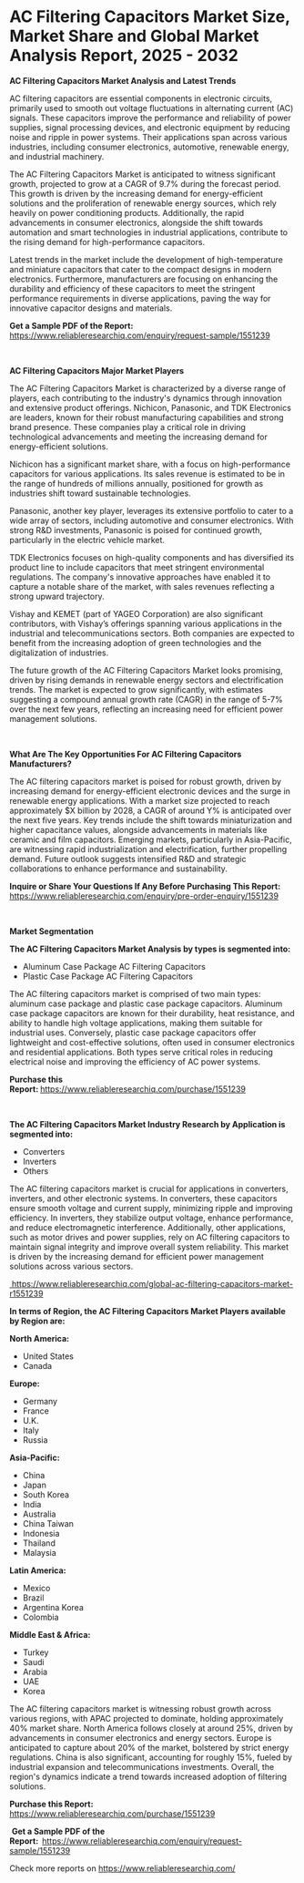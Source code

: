 <p><h1>AC Filtering Capacitors Market Size, Market Share and Global Market Analysis Report, 2025 - 2032</h1></p><p><strong>AC Filtering Capacitors Market Analysis and Latest Trends</strong></p>
<p><p>AC filtering capacitors are essential components in electronic circuits, primarily used to smooth out voltage fluctuations in alternating current (AC) signals. These capacitors improve the performance and reliability of power supplies, signal processing devices, and electronic equipment by reducing noise and ripple in power systems. Their applications span across various industries, including consumer electronics, automotive, renewable energy, and industrial machinery.</p><p>The AC Filtering Capacitors Market is anticipated to witness significant growth, projected to grow at a CAGR of 9.7% during the forecast period. This growth is driven by the increasing demand for energy-efficient solutions and the proliferation of renewable energy sources, which rely heavily on power conditioning products. Additionally, the rapid advancements in consumer electronics, alongside the shift towards automation and smart technologies in industrial applications, contribute to the rising demand for high-performance capacitors.</p><p>Latest trends in the market include the development of high-temperature and miniature capacitors that cater to the compact designs in modern electronics. Furthermore, manufacturers are focusing on enhancing the durability and efficiency of these capacitors to meet the stringent performance requirements in diverse applications, paving the way for innovative capacitor designs and materials.</p></p>
<p><strong>Get a Sample PDF of the Report:&nbsp;</strong> <a href="https://www.reliableresearchiq.com/enquiry/request-sample/1551239?utm_campaign=3202&utm_medium=2&utm_source=Github&utm_content=ia&utm_term=07042025&utm_id=ac-filtering-capacitors">https://www.reliableresearchiq.com/enquiry/request-sample/1551239</a></p>
<p>&nbsp;</p>
<p><strong>AC Filtering Capacitors Major Market Players</strong></p>
<p><p>The AC Filtering Capacitors Market is characterized by a diverse range of players, each contributing to the industry's dynamics through innovation and extensive product offerings. Nichicon, Panasonic, and TDK Electronics are leaders, known for their robust manufacturing capabilities and strong brand presence. These companies play a critical role in driving technological advancements and meeting the increasing demand for energy-efficient solutions.</p><p>Nichicon has a significant market share, with a focus on high-performance capacitors for various applications. Its sales revenue is estimated to be in the range of hundreds of millions annually, positioned for growth as industries shift toward sustainable technologies.</p><p>Panasonic, another key player, leverages its extensive portfolio to cater to a wide array of sectors, including automotive and consumer electronics. With strong R&D investments, Panasonic is poised for continued growth, particularly in the electric vehicle market.</p><p>TDK Electronics focuses on high-quality components and has diversified its product line to include capacitors that meet stringent environmental regulations. The company's innovative approaches have enabled it to capture a notable share of the market, with sales revenues reflecting a strong upward trajectory.</p><p>Vishay and KEMET (part of YAGEO Corporation) are also significant contributors, with Vishay’s offerings spanning various applications in the industrial and telecommunications sectors. Both companies are expected to benefit from the increasing adoption of green technologies and the digitalization of industries.</p><p>The future growth of the AC Filtering Capacitors Market looks promising, driven by rising demands in renewable energy sectors and electrification trends. The market is expected to grow significantly, with estimates suggesting a compound annual growth rate (CAGR) in the range of 5-7% over the next few years, reflecting an increasing need for efficient power management solutions.</p></p>
<p>&nbsp;</p>
<p><strong>What Are The Key Opportunities For AC Filtering Capacitors Manufacturers?</strong></p>
<p><p>The AC filtering capacitors market is poised for robust growth, driven by increasing demand for energy-efficient electronic devices and the surge in renewable energy applications. With a market size projected to reach approximately $X billion by 2028, a CAGR of around Y% is anticipated over the next five years. Key trends include the shift towards miniaturization and higher capacitance values, alongside advancements in materials like ceramic and film capacitors. Emerging markets, particularly in Asia-Pacific, are witnessing rapid industrialization and electrification, further propelling demand. Future outlook suggests intensified R&D and strategic collaborations to enhance performance and sustainability.</p></p>
<p><strong>Inquire or Share Your Questions If Any Before Purchasing This Report:</strong> <a href="https://www.reliableresearchiq.com/enquiry/pre-order-enquiry/1551239?utm_campaign=3202&utm_medium=2&utm_source=Github&utm_content=ia&utm_term=07042025&utm_id=ac-filtering-capacitors">https://www.reliableresearchiq.com/enquiry/pre-order-enquiry/1551239</a></p>
<p>&nbsp;</p>
<p><strong>Market Segmentation</strong></p>
<p><strong>The AC Filtering Capacitors Market Analysis by types is segmented into:</strong></p>
<p><ul><li>Aluminum Case Package AC Filtering Capacitors</li><li>Plastic Case Package AC Filtering Capacitors</li></ul></p>
<p><p>The AC filtering capacitors market is comprised of two main types: aluminum case package and plastic case package capacitors. Aluminum case package capacitors are known for their durability, heat resistance, and ability to handle high voltage applications, making them suitable for industrial uses. Conversely, plastic case package capacitors offer lightweight and cost-effective solutions, often used in consumer electronics and residential applications. Both types serve critical roles in reducing electrical noise and improving the efficiency of AC power systems.</p></p>
<p><strong>Purchase this Report:&nbsp;</strong><a href="https://www.reliableresearchiq.com/purchase/1551239?utm_campaign=3202&utm_medium=2&utm_source=Github&utm_content=ia&utm_term=07042025&utm_id=ac-filtering-capacitors">https://www.reliableresearchiq.com/purchase/1551239</a></p>
<p>&nbsp;</p>
<p><strong>The AC Filtering Capacitors Market Industry Research by Application is segmented into:</strong></p>
<p><ul><li>Converters</li><li>Inverters</li><li>Others</li></ul></p>
<p><p>The AC filtering capacitors market is crucial for applications in converters, inverters, and other electronic systems. In converters, these capacitors ensure smooth voltage and current supply, minimizing ripple and improving efficiency. In inverters, they stabilize output voltage, enhance performance, and reduce electromagnetic interference. Additionally, other applications, such as motor drives and power supplies, rely on AC filtering capacitors to maintain signal integrity and improve overall system reliability. This market is driven by the increasing demand for efficient power management solutions across various sectors.</p></p>
<p><a href="https://www.reliableresearchiq.com/global-ac-filtering-capacitors-market-r1551239?utm_campaign=3202&utm_medium=2&utm_source=Github&utm_content=ia&utm_term=07042025&utm_id=ac-filtering-capacitors">&nbsp;https://www.reliableresearchiq.com/global-ac-filtering-capacitors-market-r1551239</a></p>
<p><strong>In terms of Region, the AC Filtering Capacitors Market Players available by Region are:</strong></p>
<p>
    <p> <strong> North America: </strong>
        <ul>
            <li>United States</li>
            <li>Canada</li>
        </ul>
        </p> 
    <p> <strong> Europe: </strong>
        <ul>
            <li>Germany</li>
            <li>France</li>
            <li>U.K.</li>
            <li>Italy</li>
            <li>Russia</li>
        </ul>
        </p> 
    <p> <strong> Asia-Pacific: </strong>
        <ul>
            <li>China</li>
            <li>Japan</li>
            <li>South Korea</li>
            <li>India</li>
            <li>Australia</li>
            <li>China Taiwan</li>
            <li>Indonesia</li>
            <li>Thailand</li>
            <li>Malaysia</li>
        </ul>
        </p> 
    <p> <strong> Latin America: </strong>
        <ul>
            <li>Mexico</li>
            <li>Brazil</li>
            <li>Argentina Korea</li>
            <li>Colombia</li>
        </ul>
        </p> 
    <p> <strong> Middle East & Africa: </strong>
        <ul>
            <li>Turkey</li>
            <li>Saudi</li>
            <li>Arabia</li>
            <li>UAE</li>
            <li>Korea</li>
        </ul>
    </p>
    </p>
<p><p>The AC filtering capacitors market is witnessing robust growth across various regions, with APAC projected to dominate, holding approximately 40% market share. North America follows closely at around 25%, driven by advancements in consumer electronics and energy sectors. Europe is anticipated to capture about 20% of the market, bolstered by strict energy regulations. China is also significant, accounting for roughly 15%, fueled by industrial expansion and telecommunications investments. Overall, the region's dynamics indicate a trend towards increased adoption of filtering solutions.</p></p>
<p><strong>Purchase this Report: </strong><a href="https://www.reliableresearchiq.com/purchase/1551239?utm_campaign=3202&utm_medium=2&utm_source=Github&utm_content=ia&utm_term=07042025&utm_id=ac-filtering-capacitors">https://www.reliableresearchiq.com/purchase/1551239</a></p>
<p>&nbsp;<strong>Get a Sample PDF of the Report:&nbsp;&nbsp;</strong><a href="https://www.reliableresearchiq.com/enquiry/request-sample/1551239?utm_campaign=3202&utm_medium=2&utm_source=Github&utm_content=ia&utm_term=07042025&utm_id=ac-filtering-capacitors">https://www.reliableresearchiq.com/enquiry/request-sample/1551239</a></p>
<p><strong></strong></p>
<p>Check more reports on <a href="https://www.reliableresearchiq.com/?utm_campaign=3202&utm_medium=2&utm_source=Github&utm_content=ia&utm_term=07042025&utm_id=ac-filtering-capacitors">https://www.reliableresearchiq.com/</a></p>